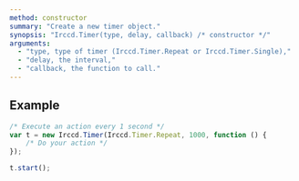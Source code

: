 ```yaml
---
method: constructor
summary: "Create a new timer object."
synopsis: "Irccd.Timer(type, delay, callback) /* constructor */"
arguments:
  - "type, type of timer (Irccd.Timer.Repeat or Irccd.Timer.Single),"
  - "delay, the interval,"
  - "callback, the function to call."
---
```


## Example

````javascript
/* Execute an action every 1 second */
var t = new Irccd.Timer(Irccd.Timer.Repeat, 1000, function () {
	/* Do your action */
});

t.start();
````
